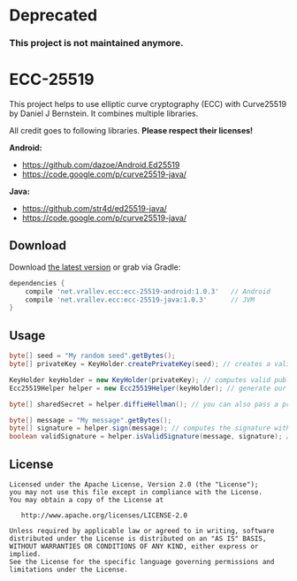 # Deprecated
### This project is not maintained anymore.


ECC-25519
=========

This project helps to use elliptic curve cryptography (ECC) with Curve25519 by Daniel J Bernstein. It combines multiple libraries.

All credit goes to following libraries. **Please respect their licenses!**

**Android:**
* https://github.com/dazoe/Android.Ed25519
* https://code.google.com/p/curve25519-java/

**Java:**
* https://github.com/str4d/ed25519-java/
* https://code.google.com/p/curve25519-java/

Download
--------

Download [the latest version][1] or grab via Gradle:

```groovy
dependencies {
    compile 'net.vrallev.ecc:ecc-25519-android:1.0.3' 	// Android
    compile 'net.vrallev.ecc:ecc-25519-java:1.0.3' 		// JVM
}
```

Usage
-----

```java
byte[] seed = "My random seed".getBytes();
byte[] privateKey = KeyHolder.createPrivateKey(seed); // creates a valid private key (seed hashed with SHA-256) 

KeyHolder keyHolder = new KeyHolder(privateKey); // computes valid public keys
Ecc25519Helper helper = new Ecc25519Helper(keyHolder); // generate our helper class 

byte[] sharedSecret = helper.diffieHellman(); // you can also pass a private and public key

byte[] message = "My message".getBytes();
byte[] signature = helper.sign(message); // computes the signature with the private key
boolean validSignature = helper.isValidSignature(message, signature); // checks the message with the public key from keyHolder instance
```

License
-------

    Licensed under the Apache License, Version 2.0 (the "License");
    you may not use this file except in compliance with the License.
    You may obtain a copy of the License at

       http://www.apache.org/licenses/LICENSE-2.0

    Unless required by applicable law or agreed to in writing, software
    distributed under the License is distributed on an "AS IS" BASIS,
    WITHOUT WARRANTIES OR CONDITIONS OF ANY KIND, either express or implied.
    See the License for the specific language governing permissions and
    limitations under the License.

[1]: http://search.maven.org/#search%7Cga%7C1%7Cg%3A%22net.vrallev.ecc%22